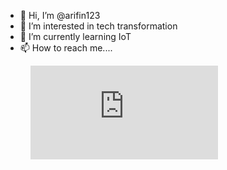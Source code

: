 - 👋 Hi, I’m @arifin123
- 👀 I’m interested in tech transformation
- 🌱 I’m currently learning IoT
- 📫 How to reach me....

<!---
arifin123/arifin123 is a ✨ special ✨ repository because its `README.md` (this file) appears on your GitHub profile.
You can click the Preview link to take a look at your changes.
--->

<figure><embed src="https://wakatime.com/share/@272aa7b4-85e1-401d-b7a6-3b666b85636d/af0528d3-d27d-4a9a-9d22-c12df1f4a5bb.svg"></embed></figure>
